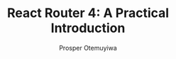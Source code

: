 ---
sections:
  - reactjs
link: 'https://auth0.com/blog/react-router-4-practical-tutorial/'
title: 'React Router 4: A Practical Introduction'
author: 'Prosper Otemuyiwa'
publishedAt: 2018-03-26T00:00:00.000Z
type:
  - article
topics:
  - routing_client_side
suggestedBy:
  - andreamangano
createdAt: 2018-03-31T10:59:56.845Z
reference: aHR0cHM6Ly9hdXRoMC5jb20vYmxvZy9yZWFjdC1yb3V0ZXItNC1wcmFjdGljYWwtdHV0b3JpYWwv
slug: react-router-4-a-practical-introduction-by-prosper-otemuyiwa
---